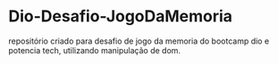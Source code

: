 # Dio-Desafio-JogoDaMemoria
repositório criado para desafio de jogo da memoria do bootcamp dio e potencia tech, utilizando manipulação de dom.
